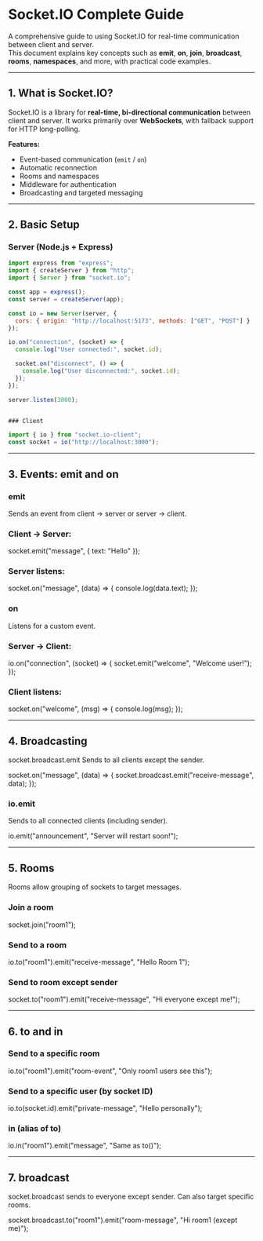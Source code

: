 # Socket.IO Complete Guide

A comprehensive guide to using Socket.IO for real-time communication between client and server.  
This document explains key concepts such as **emit**, **on**, **join**, **broadcast**, **rooms**, **namespaces**, and more, with practical code examples.

---

## 1. What is Socket.IO?

Socket.IO is a library for **real-time, bi-directional communication** between client and server. It works primarily over **WebSockets**, with fallback support for HTTP long-polling.

**Features:**
- Event-based communication (`emit` / `on`)
- Automatic reconnection
- Rooms and namespaces
- Middleware for authentication
- Broadcasting and targeted messaging

---

## 2. Basic Setup

### Server (Node.js + Express)

```javascript
import express from "express";
import { createServer } from "http";
import { Server } from "socket.io";

const app = express();
const server = createServer(app);

const io = new Server(server, {
  cors: { origin: "http://localhost:5173", methods: ["GET", "POST"] }
});

io.on("connection", (socket) => {
  console.log("User connected:", socket.id);

  socket.on("disconnect", () => {
    console.log("User disconnected:", socket.id);
  });
});

server.listen(3000);


### Client 

import { io } from "socket.io-client";
const socket = io("http://localhost:3000");
```
---

## 3. Events: emit and on

### emit

Sends an event from client → server or server → client.

### Client → Server:

socket.emit("message", { text: "Hello" });


### Server listens:

socket.on("message", (data) => {
  console.log(data.text);
});

### on

Listens for a custom event.

### Server → Client:

io.on("connection", (socket) => {
  socket.emit("welcome", "Welcome user!");
});


### Client listens:

socket.on("welcome", (msg) => {
  console.log(msg);
});

---

## 4. Broadcasting

socket.broadcast.emit
Sends to all clients except the sender.

socket.on("message", (data) => {
  socket.broadcast.emit("receive-message", data);
});

### io.emit

Sends to all connected clients (including sender).

io.emit("announcement", "Server will restart soon!");

---

## 5. Rooms

Rooms allow grouping of sockets to target messages.

### Join a room
socket.join("room1");

### Send to a room
io.to("room1").emit("receive-message", "Hello Room 1");


### Send to room except sender
socket.to("room1").emit("receive-message", "Hi everyone except me!");

---

## 6. to and in

### Send to a specific room
io.to("room1").emit("room-event", "Only room1 users see this");

### Send to a specific user (by socket ID)
io.to(socket.id).emit("private-message", "Hello personally");

### in (alias of to)
io.in("room1").emit("message", "Same as to()");

---

## 7. broadcast

socket.broadcast sends to everyone except sender.
Can also target specific rooms.

socket.broadcast.to("room1").emit("room-message", "Hi room1 (except me)");
